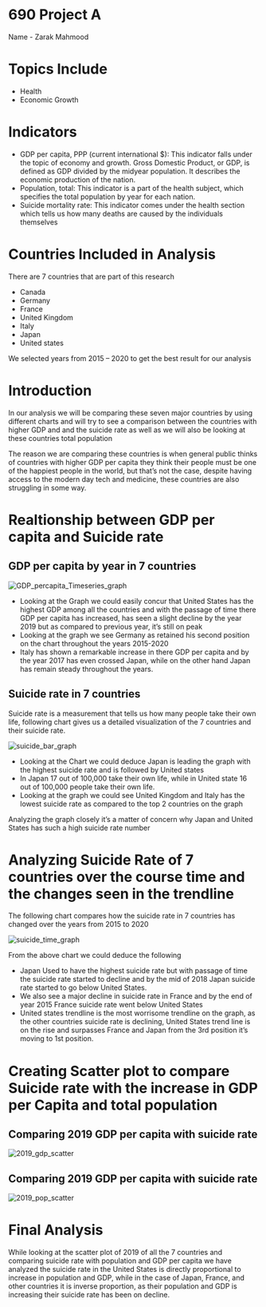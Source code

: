 # 690 Project A 
Name - Zarak Mahmood
# Topics Include 
- Health
- Economic Growth 

# Indicators
- GDP per capita, PPP (current international $): This indicator falls under the topic of economy and growth. Gross Domestic Product, or GDP, is defined as GDP divided by the midyear population. It describes the economic production of the nation.
- Population, total: This indicator is a part of the health subject, which specifies the total population by year for each nation.
- Suicide mortality rate: This indicator comes under the health section which tells us how many deaths are caused by the individuals themselves 

# Countries Included in Analysis 
There are 7 countries that are part of this research
- Canada 
- Germany
-	France
-	United Kingdom
-	Italy
-	Japan
-	United states

We selected years from 2015 – 2020 to get the best result for our analysis 

# Introduction

In our analysis we will be comparing these seven major countries by using different charts and will try to see a comparison between the countries with higher GDP and and the suicide rate as well as we will also be looking at these countries total population

The reason we are comparing these countries is when general public thinks of countries with higher GDP per capita they think their people must be one of the happiest people in the world, but that’s not the case, despite having access to the modern day tech and medicine, these countries are also struggling in some way.

# Realtionship between GDP per capita and Suicide rate
## GDP per capita by year in 7 countries 

![GDP_percapita_Timeseries_graph](https://github.com/Zarak00/data690_world_dev/blob/main/Charts/GDP%20per%20capita.png)

- Looking at the Graph we could easily concur that United States has the highest GDP among all the countries and with the passage of time there GDP per capita has increased, has seen a slight decline by the year 2019 but as compared to previous year, it’s still on peak
- Looking at the graph we see Germany as retained his second position on the chart throughout the years 2015-2020
- Italy has shown a remarkable increase in there GDP per capita and by the year 2017 has even crossed Japan, while on the other hand Japan has remain steady throughout the years.

## Suicide rate in 7 countries 

Suicide rate is a measurement that tells us how many people take their own life, following chart gives us a detailed visualization of the 7 countries and their suicide rate.

![suicide_bar_graph](https://github.com/Zarak00/data690_world_dev/blob/main/Charts/Suicide_rate_2017.png)

-	Looking at the Chart we could deduce Japan is leading the graph with the highest suicide rate and is followed by United states
-	In Japan 17 out of 100,000 take their own life, while in United state 16 out of 100,000 people take their own life.
-	Looking at the graph we could see United Kingdom and Italy has the lowest suicide rate as compared to the top 2 countries on the graph

Analyzing the graph closely it’s a matter of concern why Japan and United States has such a high suicide rate number

# Analyzing Suicide Rate of 7 countries over the course time and the changes seen in the trendline

The following chart compares how the suicide rate in 7 countries has changed over the years from 2015 to 2020

![suicide_time_graph](https://github.com/Zarak00/data690_world_dev/blob/main/Charts/Suicide_rate_Time_series_chart.png)

From the above chart we could deduce the following
-	Japan Used to have the highest suicide rate but with passage of time the suicide rate started to decline and by the mid of 2018 Japan suicide rate started to go below United States.
-	We also see a major decline in suicide rate in France and by the end of year 2015 France suicide rate went below United States
-	United states trendline is the most worrisome trendline on the graph, as the other countries suicide rate is declining, United States trend line is on the rise and surpasses France and Japan from the 3rd position it’s moving to 1st position.

# Creating Scatter plot to compare Suicide rate with the increase in GDP per Capita and total population

## Comparing 2019 GDP per capita with suicide rate 

![2019_gdp_scatter](https://github.com/Zarak00/data690_world_dev/blob/main/Charts/2019_gdp_scatter.png)

## Comparing 2019 GDP per capita with suicide rate 

![2019_pop_scatter](https://github.com/Zarak00/data690_world_dev/blob/main/Charts/2019_pop_scatter.png)

# Final Analysis 

While looking at the scatter plot of 2019 of all the 7 countries and comparing suicide rate with population and GDP per capita we have analyzed the suicide rate in the United States is directly proportional to increase in population and GDP, while in the case of Japan, France, and other countries it is inverse proportion, as their population and GDP is increasing their suicide rate has been on decline.



